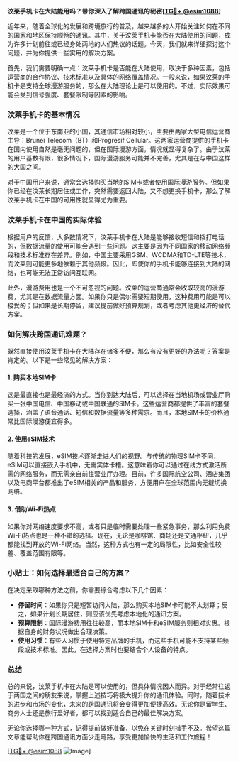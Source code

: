 **汶莱手机卡在大陆能用吗？带你深入了解跨国通讯的秘密[[TG💪+ @esim1088](https://t.me/s/esim1088)]**

近年来，随着全球化的发展和跨境旅行的普及，越来越多的人开始关注如何在不同的国家和地区保持顺畅的通讯。其中，关于汶莱手机卡能否在大陆使用的问题，成为许多计划前往或已经身处两地的人们热议的话题。今天，我们就来详细探讨这个问题，并为你提供一些实用的解决方案。

首先，我们需要明确一点：汶莱手机卡是否能在大陆使用，取决于多种因素，包括运营商的合作协议、技术标准以及具体的网络覆盖情况。一般来说，如果汶莱的手机卡是支持全球漫游服务的，那么在大陆理论上是可以使用的。不过，实际效果可能会受到信号强度、套餐限制等因素的影响。

### 汶莱手机卡的基本情况

汶莱是一个位于东南亚的小国，其通信市场相对较小，主要由两家大型电信运营商主导：Brunei Telecom（BT）和Progresif Cellular。这两家运营商提供的手机卡在国内使用自然是毫无问题的，但在国际漫游方面，情况就显得复杂了。由于汶莱的用户基数有限，很多情况下，国际漫游服务可能并不完善，尤其是在与中国这样的大国之间。

对于中国用户来说，通常会选择购买当地的SIM卡或者使用国际漫游服务。但如果你已经在汶莱长期居住或工作，突然需要返回大陆，又不想更换手机卡，那么了解汶莱手机卡在中国的可用性就显得尤为重要。

### 汶莱手机卡在中国的实际体验

根据用户的反馈，大多数情况下，汶莱手机卡在大陆是能够接收短信和拨打电话的，但数据流量的使用可能会遇到一些问题。这主要是因为不同国家的移动网络频段和技术标准存在差异。例如，中国主要采用GSM、WCDMA和TD-LTE等技术，而汶莱则可能更多地依赖于其他频段。因此，即使你的手机卡能够连接到大陆的网络，也可能无法正常访问互联网。

此外，漫游费用也是一个不可忽视的问题。汶莱的运营商通常会收取较高的漫游费，尤其是在数据流量方面。如果你只是偶尔需要短期使用，这种费用可能是可以接受的；但如果是长期停留，建议提前做好预算规划，或者考虑其他更经济的替代方案。

### 如何解决跨国通讯难题？

既然直接使用汶莱手机卡在大陆存在诸多不便，那么有没有更好的办法呢？答案是肯定的。以下是一些常见的解决方案：

#### 1. **购买本地SIM卡**
这是最直接也是最经济的方式。当你到达大陆后，可以选择在当地机场或营业厅购买一张中国电信、中国移动或中国联通的SIM卡。这些运营商都提供了丰富的套餐选择，涵盖了语音通话、短信和数据流量等多种需求。而且，本地SIM卡的价格通常比国际漫游便宜得多。

#### 2. **使用eSIM技术**
随着科技的发展，eSIM技术逐渐走进人们的视野。与传统的物理SIM卡不同，eSIM可以直接嵌入手机中，无需实体卡槽。这意味着你可以通过在线方式激活所需的网络服务，而无需亲自前往营业厅办理。目前，许多国际航空公司、酒店集团以及电商平台都推出了eSIM相关的产品和服务，方便用户在全球范围内无缝切换网络。

#### 3. **借助Wi-Fi热点**
如果你对网络速度要求不高，或者只是临时需要处理一些紧急事务，那么利用免费Wi-Fi热点也是一种不错的选择。现在，无论是咖啡馆、商场还是交通枢纽，几乎都能找到开放的Wi-Fi网络。当然，这种方式也有一定的局限性，比如安全性较差、覆盖范围有限等。

### 小贴士：如何选择最适合自己的方案？

在决定采取哪种方法之前，你需要综合考虑以下几个因素：

- **停留时间**：如果你只是短暂访问大陆，那么购买本地SIM卡可能不太划算；反之，如果计划长期居住，则应该优先考虑本地化的通讯方案。
- **预算限制**：国际漫游费用往往较高，而本地SIM卡和eSIM服务则相对实惠。根据自身的财务状况做出合理决策。
- **使用习惯**：有些人习惯于使用特定品牌的手机，而这些手机可能不支持某些频段或技术标准。因此，在选择方案时也要结合个人设备的特点。

### 总结

总的来说，汶莱手机卡在大陆是可以使用的，但具体情况因人而异。对于经常往返于两国之间的朋友来说，掌握上述技巧将极大提升你的通讯体验。同时，随着技术的进步和市场的变化，未来的跨国通讯将会变得更加便捷高效。无论你是留学生、商务人士还是旅行爱好者，都可以找到适合自己的最佳解决方案。

无论你选择哪一种方式，记得提前做好准备，以免在关键时刻措手不及。希望这篇文章能帮助你在跨国通讯方面少走弯路，享受更加愉快的生活和工作旅程！

[[TG💪+ @esim1088](https://t.me/s/esim1088) ![Image](https://i.postimg.cc/4NQfJmqS/Snipaste-2025-05-13-00-14-12.png)]